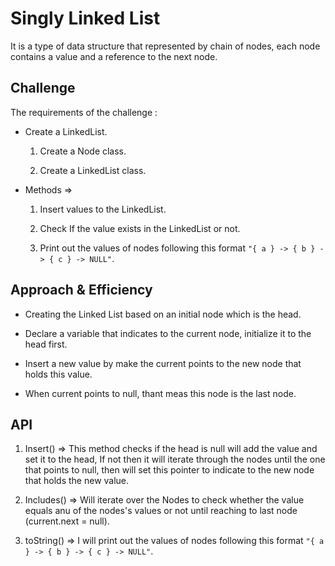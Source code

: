 # Singly Linked List

It is a type of data structure that represented by chain of nodes, each node contains a value and a reference to the next node.


## Challenge

The requirements of the challenge : 

- Create a LinkedList. 
  
  1) Create a Node class. 

  2) Create a LinkedList class. 

- Methods => 

  1) Insert values to the LinkedList.

  2) Check If the value exists in the LinkedList or not.

  3) Print out the values of nodes following this format `"{ a } -> { b } -> { c } -> NULL"`.




## Approach & Efficiency

- Creating the Linked List based on an initial node which is the head.
 
- Declare a variable that indicates to the current node, initialize it to the head first.

- Insert a new value by make the current points to the new node that holds this value. 

- When current points to null, thant meas this node is the last node.





## API

1) Insert() => This method checks if the head is null will add the value and set it to the head, If not then it will iterate through the nodes until the one that points to null, then will set this pointer to indicate to the new node that holds the new value.

2) Includes() => Will iterate over the Nodes to check whether the value equals anu of the nodes's values or not until reaching to last node (current.next = null).

3) toString() => I will print out the values of nodes following this format `"{ a } -> { b } -> { c } -> NULL"`.

